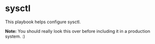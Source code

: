 # sysctl

This playbook helps configure sysctl.

**Note:** You should really look this over before including it in a production
system. :)
